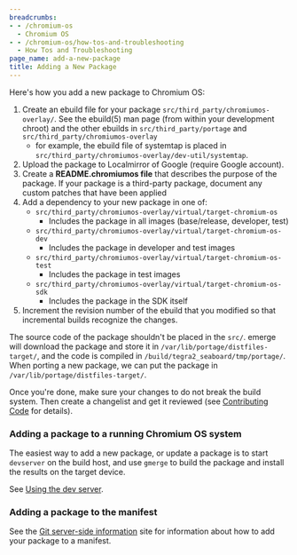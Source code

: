 ```yaml
---
breadcrumbs:
- - /chromium-os
  - Chromium OS
- - /chromium-os/how-tos-and-troubleshooting
  - How Tos and Troubleshooting
page_name: add-a-new-package
title: Adding a New Package
---
```


Here's how you add a new package to Chromium OS:

1.  Create an ebuild file for your package
            `src/third_party/chromiumos-overlay/`. See the ebuild(5) man page
            (from within your development chroot) and the other ebuilds in
            `src/third_party/portage` and `src/third_party/chromiumos-overlay`
    *   for example, the ebuild file of systemtap is placed in
                `src/third_party/chromiumos-overlay/dev-util/systemtap`.
2.  Upload the package to Localmirror of Google (require Google
            account).
3.  Create a **README.chromiumos file** that describes the purpose of
            the package. If your package is a third-party package, document any
            custom patches that have been applied
4.  Add a dependency to your new package in one of:
    *   `src/third_party/chromiumos-overlay/virtual/target-chromium-os`
        *   Includes the package in all images (base/release, developer,
                    test)
    *   `src/third_party/chromiumos-overlay/virtual/target-chromium-os-dev`
        *   Includes the package in developer and test images
    *   `src/third_party/chromiumos-overlay/virtual/target-chromium-os-test`
        *   Includes the package in test images
    *   `src/third_party/chromiumos-overlay/virtual/target-chromium-os-sdk`
        *   Includes the package in the SDK itself
5.  Increment the revision number of the ebuild that you modified so
            that incremental builds recognize the changes.

The source code of the package shouldn't be placed in the `src/`. emerge will
download the package and store it in `/var/lib/portage/distfiles-target/`, and
the code is compiled in `/build/tegra2_seaboard/tmp/portage/`. When porting a
new package, we can put the package in `/var/lib/portage/distfiles-target/`.

Once you're done, make sure your changes to do not break the build system. Then
create a changelist and get it reviewed (see [Contributing
Code](/developers/contributing-code) for details).

### Adding a package to a running Chromium OS system

The easiest way to add a new package, or update a package is to start
`devserver` on the build host, and use `gmerge` to build the package and install
the results on the target device.

See [Using the dev
server](http://www.chromium.org/chromium-os/how-tos-and-troubleshooting/using-the-dev-server#TOC-How-to-build-a-single-package-and-i).

### Adding a package to the manifest

See the [Git server-side
information](http://www.chromium.org/chromium-os/how-tos-and-troubleshooting/git-server-side-information#TOC-How-do-I-add-my-project-to-the-mani)
site for information about how to add your package to a manifest.

